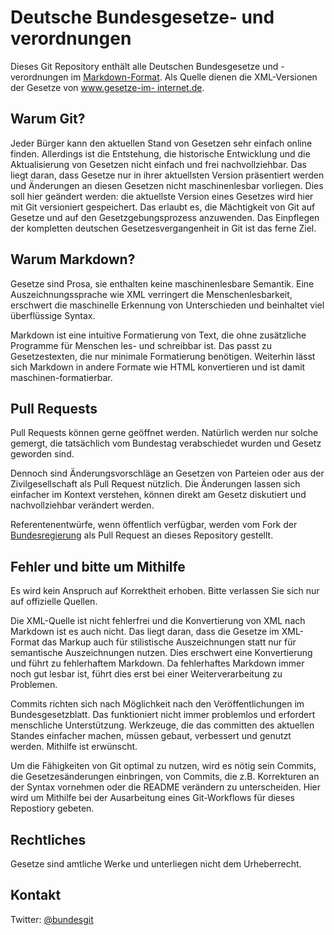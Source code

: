 Deutsche Bundesgesetze- und verordnungen
========================================

Dieses Git Repository enthält alle Deutschen Bundesgesetze und -verordnungen
im [Markdown-Format](http://daringfireball.net/projects/markdown/). Als Quelle
dienen die XML-Versionen der Gesetze von [www.gesetze-im-
internet.de](http://www.gesetze-im-internet.de/).


Warum Git?
----------

Jeder Bürger kann den aktuellen Stand von Gesetzen sehr einfach online finden.
Allerdings ist die Entstehung, die historische Entwicklung und die
Aktualisierung von Gesetzen nicht einfach und frei nachvollziehbar. Das liegt
daran, dass Gesetze nur in ihrer aktuellsten Version präsentiert werden und
Änderungen an diesen Gesetzen nicht maschinenlesbar vorliegen. Dies soll hier
geändert werden: die aktuellste Version eines Gesetzes wird hier mit Git
versioniert gespeichert. Das erlaubt es, die Mächtigkeit von Git auf Gesetze
und auf den Gesetzgebungsprozess anzuwenden. Das Einpflegen der kompletten
deutschen Gesetzesvergangenheit in Git ist das ferne Ziel.


Warum Markdown?
---------------

Gesetze sind Prosa, sie enthalten keine maschinenlesbare Semantik. Eine
Auszeichnungssprache wie XML verringert die Menschenlesbarkeit, erschwert die
maschinelle Erkennung von Unterschieden und beinhaltet viel überflüssige
Syntax.

Markdown ist eine intuitive Formatierung von Text, die ohne zusätzliche
Programme für Menschen les- und schreibbar ist. Das passt zu Gesetzestexten,
die nur minimale Formatierung benötigen. Weiterhin lässt sich Markdown in
andere Formate wie HTML konvertieren und ist damit maschinen-formatierbar.


Pull Requests
-------------

Pull Requests können gerne geöffnet werden. Natürlich werden nur solche
gemergt, die tatsächlich vom Bundestag verabschiedet wurden und Gesetz
geworden sind.

Dennoch sind Änderungsvorschläge an Gesetzen von Parteien oder aus der
Zivilgesellschaft als Pull Request nützlich. Die Änderungen lassen sich
einfacher im Kontext verstehen, können direkt am Gesetz diskutiert und
nachvollziehbar verändert werden.

Referentenentwürfe, wenn öffentlich verfügbar, werden vom Fork der
[Bundesregierung](https://github.com/bundesregierung/) als Pull Request an
dieses Repository gestellt.


Fehler und bitte um Mithilfe
----------------------------

Es wird kein Anspruch auf Korrektheit erhoben. Bitte verlassen Sie sich nur
auf offizielle Quellen.

Die XML-Quelle ist nicht fehlerfrei und die Konvertierung von XML nach
Markdown ist es auch nicht. Das liegt daran, dass die Gesetze im XML-Format
das Markup auch für stilistische Auszeichnungen statt nur für semantische
Auszeichnungen nutzen. Dies erschwert eine Konvertierung und führt zu
fehlerhaftem Markdown. Da fehlerhaftes Markdown immer noch gut lesbar ist,
führt dies erst bei einer Weiterverarbeitung zu Problemen.

Commits richten sich nach Möglichkeit nach den Veröffentlichungen im
Bundesgesetzblatt. Das funktioniert nicht immer problemlos und erfordert
menschliche Unterstützung. Werkzeuge, die das committen des aktuellen Standes
einfacher machen, müssen gebaut, verbessert und genutzt werden. Mithilfe ist
erwünscht.

Um die Fähigkeiten von Git optimal zu nutzen, wird es nötig sein Commits, die
Gesetzesänderungen einbringen, von Commits, die z.B. Korrekturen an der Syntax
vornehmen oder die README verändern zu unterscheiden. Hier wird um Mithilfe
bei der Ausarbeitung eines Git-Workflows für dieses Repostiory gebeten.


Rechtliches
-----------

Gesetze sind amtliche Werke und unterliegen nicht dem Urheberrecht.


Kontakt
-------

Twitter: [@bundesgit](https://twitter.com/bundesgit)
